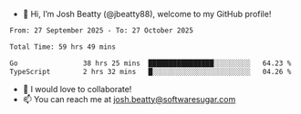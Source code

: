 - 👋 Hi, I’m Josh Beatty (@jbeatty88), welcome to my GitHub profile!

<!--START_SECTION:waka-->

```txt
From: 27 September 2025 - To: 27 October 2025

Total Time: 59 hrs 49 mins

Go                38 hrs 25 mins  ████████████████░░░░░░░░░   64.23 %
TypeScript        2 hrs 32 mins   █░░░░░░░░░░░░░░░░░░░░░░░░   04.26 %
```

<!--END_SECTION:waka-->

- 💞️ I would love to collaborate!
- 📫 You can reach me at josh.beatty@softwaresugar.com

<!---
jbeatty88/jbeatty88 is a ✨ special ✨ repository because its `README.md` (this file) appears on your GitHub profile.
You can click the Preview link to take a look at your changes.
--->
